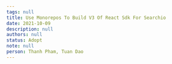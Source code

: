 ```yaml
---
tags: null
title: Use Monorepos To Build V3 Of React Sdk For Searchio
date: 2021-10-09
description: null
authors: null
status: Adopt
note: null
person: Thanh Pham, Tuan Dao
---
```


